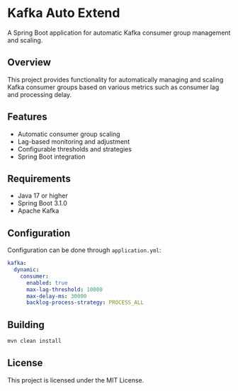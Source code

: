 # Kafka Auto Extend

A Spring Boot application for automatic Kafka consumer group management and scaling.

## Overview

This project provides functionality for automatically managing and scaling Kafka consumer groups based on various metrics such as consumer lag and processing delay.

## Features

- Automatic consumer group scaling
- Lag-based monitoring and adjustment
- Configurable thresholds and strategies
- Spring Boot integration

## Requirements

- Java 17 or higher
- Spring Boot 3.1.0
- Apache Kafka

## Configuration

Configuration can be done through `application.yml`:

```yaml
kafka:
  dynamic:
    consumer:
      enabled: true
      max-lag-threshold: 10000
      max-delay-ms: 30000
      backlog-process-strategy: PROCESS_ALL
```

## Building

```bash
mvn clean install
```

## License

This project is licensed under the MIT License.